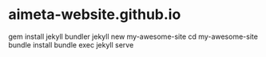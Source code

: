 # aimeta-website.github.io

  gem install jekyll bundler
  jekyll new my-awesome-site
  cd my-awesome-site
  bundle install
  bundle exec jekyll serve
